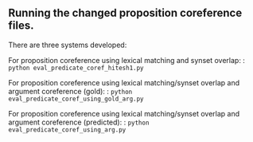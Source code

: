 
## Running the changed proposition coreference files.

There are three systems developed:

For proposition coreference using lexical matching and synset overlap:
: `python eval_predicate_coref_hitesh1.py`

For proposition coreference using lexical matching/synset overlap and argument coreference (gold):
: `python eval_predicate_coref_using_gold_arg.py`

For proposition coreference using lexical matching/synset overlap and argument coreference (predicted):
: `python eval_predicate_coref_using_arg.py`
